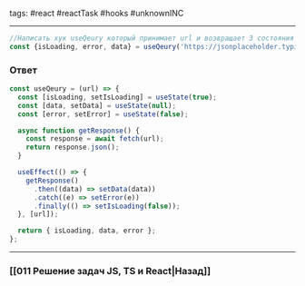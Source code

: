 tags: #react #reactTask #hooks #unknownINC 
___

```jsx
//Написать хук useQeury который принимает url и возвращает 3 состояния запроса 
const {isLoading, error, data} = useQeury('https://jsonplaceholder.typicode.com/todos/1')
```

### Ответ

```jsx
const useQeury = (url) => {
  const [isLoading, setIsLoading] = useState(true);
  const [data, setData] = useState(null);
  const [error, setError] = useState(false);

  async function getResponse() {
    const response = await fetch(url);
    return response.json();
  }

  useEffect(() => {
    getResponse()
      .then((data) => setData(data))
      .catch((e) => setError(e))
      .finally(() => setIsLoading(false));
  }, [url]);

  return { isLoading, data, error };
};
```


___
### [[011 Решение задач JS, TS и React|Назад]]